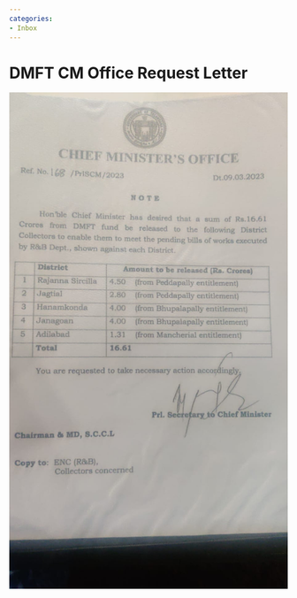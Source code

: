 ```yaml
---
categories:
- Inbox
---
```

# DMFT CM Office Request Letter

  

![](../files/3acd3ff6-d3d4-4db6-8e68-f20648967262.png)